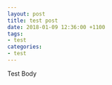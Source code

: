 ```yaml
---
layout: post
title: test post
date: 2018-01-09 12:36:00 +1100
tags:
- test
categories:
- test
---
```

Test Body
